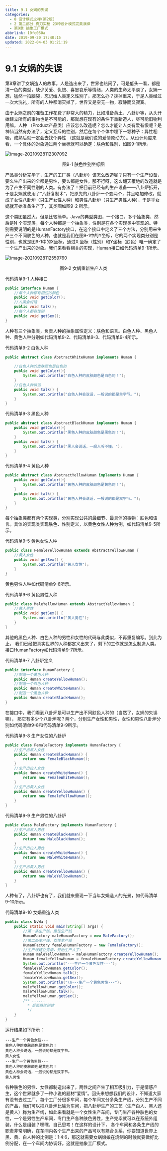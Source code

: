```yaml
---
title: 9.1 女娲的失误
categories: 
  - 8 设计模式之禅(第2版)
  - 2 第二部分 真刀实枪 23种设计模式完美演绎
  - 第9章 抽象工厂模式
abbrlink: 10fc050a
date: 2019-09-20 17:40:15
updated: 2022-04-03 01:21:19
---
```

# 9.1 女娲的失误 #
第8章讲了女娲造人的故事。人是造出来了，世界也热闹了，可是低头一看，都是清一色的类型，缺少关爱、仇恨、喜怒哀乐等情绪，人类的生命太平淡了，女娲一想，猛然一拍脑袋，忘记给人类定义性别了，那怎么办？抹掉重来，于是人类经过一次大洗礼，所有的人种都消灭掉了，世界又是空无一物，寂静而又寂寞。

由于女娲之前的准备工作花费了非常大的精力，比如准备黄土、八卦炉等，从头开始建立所有的事物也是不可能的，那就想在现有的条件下重新造人，尽可能旧物利用嘛。人种 （Product产品类）应该怎么改造呢？怎么才能让人类有爱有恨呢？是神仙当然有办法了，定义互斥的性别，然后在每个个体中埋下一颗种子：异性相吸，成熟后就一定会去找个异性 （这就是我们说的爱情原动力）。从设计角度来看，一个具体的对象通过两个坐标就可以确定：肤色和性别，如图9-1所示。

![image-20210928112307092](https://gitee.com/XiaoLan223/images/raw/master/Blog/Sum/20210928112307.png)


<center>图9-1 肤色性别坐标图</center>

产品类分析完毕了，生产的工厂类（八卦炉）该怎么改造呢？只有一个生产设备，要么生产出来的全都是男性，要么都是女性。那不行呀，这么翻天覆地的改造就是为了产生不同性别的人类。有办法了！把目前已经有的生产设备——八卦炉拆开，于是女娲就使用了“八卦复制术”，把原先的八卦炉一个变两个，并且略加修改，就成了女性八卦炉（只生产女性人种）和男性八卦炉（只生产男性人种），于是乎女娲就开始准备生产了，其类图如图9-2 所示。

这个类图虽然大，但是比较简单。Java的典型类图，一个接口，多个抽象类，然后是N 个实现类，每个人种都是一个抽象类，性别是在各个实现类中实现的。特别需要说明的是HumanFactory接口，在这个接口中定义了三个方法，分别用来生产三个不同肤色的人种，也就是我们在图9-1中的Y坐标，它的两个实现类分别是性别，也就是图9-1中的X坐标，通过X 坐标（性别）和Y坐标（肤色）唯一确定了一个生产出来的对象。我们来看看相关的实现，Human接口如代码清单9-1所示。

![image-20210928112559760](https://gitee.com/XiaoLan223/images/raw/master/Blog/Sum/20210928112559.png)
<center>图9-2 女娲重新生产人类</center>

代码清单9-1 人种接口
```java
public interface Human {
    //每个人种都有相应的颜色
    public void getColor();
    //人类会说话
    public void talk();
    //每个人都有性别
    public void getSex();
}
```
人种有三个抽象类，负责人种的抽象属性定义：肤色和语言。白色人种、黑色人种、黄色人种分别如代码清单9-2、代码清单9-3、代码清单9-4所示。

代码清单9-2 白色人种
```java
public abstract class AbstractWhiteHuman implements Human {
    
    //白色人种的皮肤颜色是白色的
    public void getColor(){
        System.out.println("白色人种的皮肤颜色是白色的！");
    }
    //白色人种讲话
    public void talk() {
        System.out.println("白色人种会说话，一般说的都是单字节。");
    }
}
```
代码清单9-3 黑色人种
```java
public abstract class AbstractBlackHuman implements Human {
    public void getColor(){
        System.out.println("黑色人种的皮肤颜色是黑色的！");
    }
    public void talk() {
        System.out.println("黑人会说话，一般人听不懂。");
    }
}
```
代码清单9-4 黄色人种
```java
public abstract class AbstractYellowHuman implements Human {
    public void getColor(){
        System.out.println("黄色人种的皮肤颜色是黄色的！");
    }
    public void talk() {
        System.out.println("黄色人种会说话，一般说的都是双字节。");
    }
}
```
每个抽象类都有两个实现类，分别实现公共的最细节、最具体的事物：肤色和语言。具体的实现类实现肤色、性别定义，以黄色女性人种为例，如代码清单9-5所示。

代码清单9-5 黄色女性人种
```java
public class FemaleYellowHuman extends AbstractYellowHuman {
    //黄人女性
    public void getSex() {
        System.out.println("黄人女性");
    }
}
```
黄色男性人种如代码清单9-6所示。

代码清单9-6 黄色男性人种
```java
public class MaleYellowHuman extends AbstractYellowHuman {
    //黄人男性
    public void getSex() {
        System.out.println("黄人男性");
    }
}
```
其他的黑色人种、白色人种的男性和女性的代码与此类似，不再重复编写。到此为止， 我们已经把真实世界的人种都定义出来了，剩下的工作就是怎么制造人类。接口HumanFactory如代码清单9-7所示。

代码清单9-7 八卦炉定义
```java
public interface HumanFactory {
    //制造一个黄色人种
    public Human createYellowHuman();
    //制造一个白色人种
    public Human createWhiteHuman();
    //制造一个黑色人种
    public Human createBlackHuman();
}
```
在接口中，我们看到八卦炉是可以生产出不同肤色人种的（当然了，女娲的失误嘛）， 那它有多少个八卦炉呢？两个，分别生产女性和男性，女性和男性八卦炉分别如代码清单9-8和代码清单9-9所示。

代码清单9-8 生产女性的八卦炉

```java
public class FemaleFactory implements HumanFactory {
    //生产出黑人女性
    public Human createBlackHuman() {
        return new FemaleBlackHuman();
    }
    //生产出白人女性
    public Human createWhiteHuman() {
        return new FemaleWhiteHuman();
    }
    //生产出黄人女性
    public Human createYellowHuman() {
        return new FemaleYellowHuman();
    }
}
```
代码清单9-9 生产男性的八卦炉
```java
public class MaleFactory implements HumanFactory {
    //生产出黑人男性
    public Human createBlackHuman() {
        return new MaleBlackHuman();
    }
    //生产出白人男性
    public Human createWhiteHuman() {
        return new MaleWhiteHuman();
    }
    //生产出黄人男性
    public Human createYellowHuman() {
        return new MaleYellowHuman();
    }
}
```
人种有了，八卦炉也有了，我们就来重现一下当年女娲造人的光景，如代码清单9-10所示。

代码清单9-10 女娲重造人类
```java
public class NvWa {
    public static void main(String[] args) {
        //第一条生产线，男性生产线
        HumanFactory maleHumanFactory = new MaleFactory();
        //第二条生产线，女性生产线
        HumanFactory femaleHumanFactory = new FemaleFactory();
        //生产线建立完毕，开始生产人了: 
        Human maleYellowHuman = maleHumanFactory.createYellowHuman();
        Human femaleYellowHuman = femaleHumanFactory.createYellowHuman();
        System.out.println("---生产一个黄色女性---");
        femaleYellowHuman.getColor();
        femaleYellowHuman.talk();
        femaleYellowHuman.getSex();
        System.out.println("\n---生产一个黄色男性---");
        maleYellowHuman.getColor();
        maleYellowHuman.talk();
        maleYellowHuman.getSex();
        /** ...... 
          * 后面继续创建 
          */ 
    }
}
```
运行结果如下所示：
```
---生产一个黄色女性--- 
黄色人种的皮肤颜色是黄色的！ 
黄色人种会说话，一般说的都是双字节。
黄人女性 
---生产一个黄色男性--- 
黄色人种的皮肤颜色是黄色的！ 
黄色人种会说话，一般说的都是双字节。 
黄人男性
```
各种肤色的男性、女性都制造出来了，两性之间产生了相互吸引力，于是情感产生，这个世界就多了一种小说的题材“爱情”。回头来想想我们的设计，不知道大家有没有去过工厂，每个工厂分很多车间，每个车间又分多条生产线，分别生产不同的产品，我们可以把八卦炉比喻为车间，把八卦炉生产的工艺（生产白人、黑人还是黄人）称为生产线，如此来看就是一个女性生产车间，专门生产各种肤色的女性，一个是男性生产车间，专门生产各种肤色男性，生产完毕就可以在系统外组装，什么是组装？嘿嘿，自己思考！在这样的设计下， 各个车间和各条生产线的职责非常明确，在车间内各个生产出来的产品可以有耦合关系，你要知道世界上黑、黄、白人种的比例是：1∶4∶6，那这就需要女娲娘娘在烧制的时候就要做好比例分配，在一个车间内协调好。这就是抽象工厂模式。

